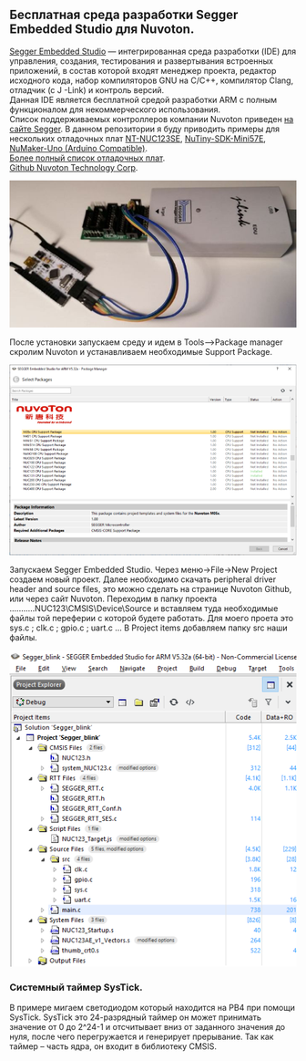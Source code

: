 ## Бесплатная среда разработки Segger Embedded Studio для Nuvoton.  

[Segger Embedded Studio](https://www.segger.com/products/development-tools/embedded-studio) — интегрированная среда разработки (IDE) для управления, создания, тестирования и развертывания встроенных приложений, в состав которой входят менеджер проекта, редактор исходного кода, набор компиляторов GNU на C/C++, компилятор Clang, отладчик (с J -Link) и контроль версий.   
Данная IDE является бесплатной средой разработки ARM с полным функционалом для некоммерческого использования.  
Список поддерживаемых контроллеров компании Nuvoton приведен [на сайте Segger](https://www.segger.com/products/development-tools/embedded-studio/technology/cpu-support). В данном репозитории я буду приводить примеры для нескольких отладочных плат [NT-NUC123SE](https://direct.nuvoton.com/en/nutiny-sdk-nuc123), [NuTiny-SDK-Mini57E](https://direct.nuvoton.com/en/nutiny-sdk-mini57e), [NuMaker-Uno (Arduino Compatible)](https://direct.nuvoton.com/en/numaker-uno).  
[Более полный список отладочных плат](https://www.nuvoton.com/tool-and-software/evaluation-board).   
[Github Nuvoton Technology Corp](https://github.com/OpenNuvoton/).  

![alt-текст](https://github.com/PivnevNikolay/Nuvoton-Development-Tool/blob/master/photos/005.jpg "NT_NUC123SE")   

После установки запускаем среду и идем в Tools-->Package manager скролим Nuvoton и устанавливаем необходимые Support Package.  

![alt-текст](https://github.com/PivnevNikolay/Nuvoton-Development-Tool/blob/master/photos/006.jpg "Support_Package")  

Запускаем  Segger Embedded Studio. Через меню->File->New Project создаем новый проект. Далее необходимо скачать peripheral driver header and source files, это можно сделать на странице Nuvoton Github, или через сайт Nuvoton. Переходим в папку проекта ...........NUC123\CMSIS\Device\Source и вставляем  туда необходимые файлы той переферии с которой будете работать. Для моего проета это sys.c ; clk.c ; gpio.c ; uart.c  ... В Project items  добавляем папку src наши файлы.  

![alt-текст](https://github.com/PivnevNikolay/Nuvoton-Development-Tool/blob/master/photos/007.jpg "Project_items")   

### Системный таймер SysTick.  

В примере мигаем светодиодом который находится на PB4 при помощи SysTick. SysTick это 24-разрядный таймер он может принимать значение от 0 до 2^24-1 и отсчитывает вниз от заданного значения до нуля, после чего перегружается и генерирует прерывание. Так как таймер – часть ядра, он входит в библиотеку CMSIS. 